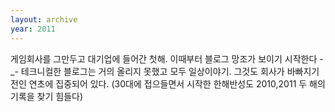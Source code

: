 ```yaml
---
layout: archive
year: 2011
---
```


게임회사를 그만두고 대기업에 들어간 첫해. 이때부터 블로그 망조가 보이기 시작한다 -_- 테크니컬한 블로그는 거의 올리지 못했고 모두 일상이야기. 그것도 회사가 바빠지기전인 연초에 집중되어 있다. (30대에 접으들면서 시작한 한해반성도 2010,2011 두 해의 기록을 찾기 힘들다)
